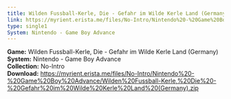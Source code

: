 ```yaml
---
title: Wilden Fussball-Kerle, Die - Gefahr im Wilde Kerle Land (Germany)
link: https://myrient.erista.me/files/No-Intro/Nintendo%20-%20Game%20Boy%20Advance/Wilden%20Fussball-Kerle,%20Die%20-%20Gefahr%20im%20Wilde%20Kerle%20Land%20(Germany).zip
type: single1
System: Nintendo - Game Boy Advance
---
```

<b>Game:</b> Wilden Fussball-Kerle, Die - Gefahr im Wilde Kerle Land (Germany)<br>
<b>System:</b> Nintendo - Game Boy Advance<br>
<b>Collection:</b> No-Intro<br>
<b>Download:</b> https://myrient.erista.me/files/No-Intro/Nintendo%20-%20Game%20Boy%20Advance/Wilden%20Fussball-Kerle,%20Die%20-%20Gefahr%20im%20Wilde%20Kerle%20Land%20(Germany).zip